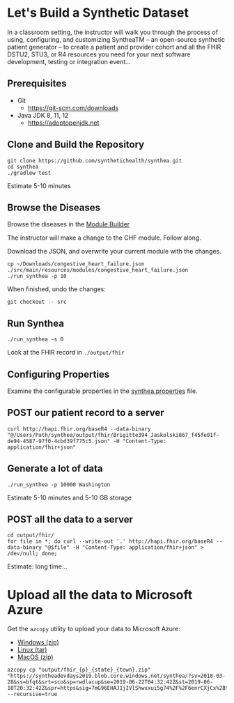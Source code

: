 # Let's Build a Synthetic Dataset

In a classroom setting, the instructor will walk you through the process of using, configuring, and customizing SyntheaTM – an open-source synthetic patient generator – to create a patient and provider cohort and all the FHIR DSTU2, STU3, or R4 resources you need for your next software development, testing or integration event…

## Prerequisites

* Git
  * https://git-scm.com/downloads 
* Java JDK 8, 11, 12
  * https://adoptopenjdk.net

## Clone and Build the Repository

```
git clone https://github.com/synthetichealth/synthea.git
cd synthea
./gradlew test
```

Estimate 5-10 minutes

## Browse the Diseases

Browse the diseases in the [Module Builder](https://synthetichealth.github.io/module-builder/)

The instructor will make a change to the CHF module. Follow along.

Download the JSON, and overwrite your current module with the changes.

```
cp ~/Downloads/congestive_heart_failure.json ./src/main/resources/modules/congestive_heart_failure.json
./run_synthea -p 10
```

When finished, undo the changes:

```
git checkout -- src
```

## Run Synthea

```
./run_synthea –s 0
```

Look at the FHIR record in `./output/fhir`

## Configuring Properties

Examine the configurable properties in the [synthea.properties](https://github.com/synthetichealth/synthea/wiki/Common-Configuration) file.

## POST our patient record to a server

```
curl http://hapi.fhir.org/baseR4 --data-binary "@/Users/Path/synthea/output/fhir/Brigitte394_Jaskolski867_f45fe01f-de94-4587-97f0-4cbd39f775c5.json" -H "Content-Type: application/fhir+json" 
```

## Generate a lot of data
```
./run_synthea -p 10000 Washington
```

Estimate 5-10 minutes and 5-10 GB storage

## POST all the data to a server
```
cd output/fhir/
for file in *; do curl --write-out '.' http://hapi.fhir.org/baseR4 --data-binary "@$file" -H "Content-Type: application/fhir+json" > /dev/null; done;
```
Estimate: long time...

# Upload all the data to Microsoft Azure

Get the `azcopy` utility to upload your data to Microsoft Azure:

- [Windows (zip)](https://aka.ms/downloadazcopy-v10-windows)
- [Linux (tar)](https://aka.ms/downloadazcopy-v10-linux)
- [MacOS (zip)](https://aka.ms/downloadazcopy-v10-mac)

```
azcopy cp "output/fhir_{p}_{state}_{town}.zip" "https://syntheadevdays2019.blob.core.windows.net/synthea/?sv=2018-03-28&ss=bfqt&srt=sco&sp=rwdlacup&se=2019-06-22T04:32:42Z&st=2019-06-10T20:32:42Z&spr=https&sig=7mG96EHAJ1jIVlShwxxui5g74%2F%2F6enrCXjCx%2BteM0k0%3D" --recursive=true
```